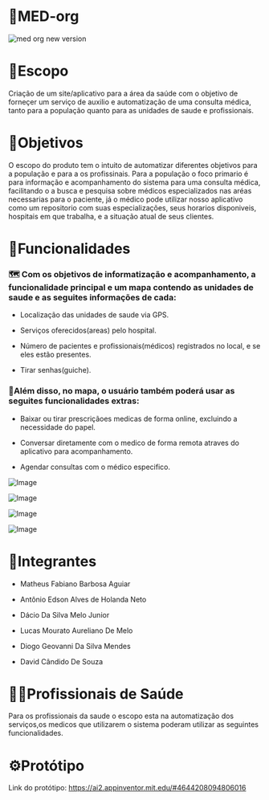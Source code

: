 # 🏥MED-org
 

![med org new version](https://github.com/user-attachments/assets/c8dfc841-4206-4ea3-8bee-9a7e3ed112aa)




# 📓Escopo

Criação de um site/aplicativo para a área da saúde com o objetivo de forneçer um serviço de auxilio e automatização de uma consulta médica, tanto para a população quanto para as unidades de saude e profissionais.


# 🎯Objetivos

O escopo do produto tem o intuito de automatizar diferentes objetivos para a população e para a os profissinais. Para a população o foco primario é para informação e acompanhamento do sistema para uma consulta médica, facilitando o a busca e pesquisa sobre médicos especializados nas aréas necessarias para o paciente, já o médico pode utilizar nosso aplicativo como um repositorio com suas especializações, seus horarios disponiveis, hospitais em que trabalha, e a situação atual de seus clientes.



# 📱Funcionalidades
### 🗺️ Com os objetivos de informatização e acompanhamento, a funcionalidade principal e um mapa contendo as unidades de saude e as seguites informações de cada:

- Localização das unidades de saude via GPS.

- Serviços oferecidos(areas) pelo hospital.

- Número de pacientes e profissionais(médicos) registrados no local, e se eles estão presentes.

- Tirar senhas(guiche).

### 📔Além disso, no mapa, o usuário também poderá usar as seguites funcionalidades extras:

- Baixar ou tirar prescriçãoes medicas de forma online, excluindo a necessidade do papel.

- Conversar diretamente com o medico de forma remota atraves do aplicativo para acompanhamento.

- Agendar consultas com o médico especifico.





![Image](https://github.com/user-attachments/assets/bccde0ac-e5f6-45ae-84ea-d16a6f191757)




![Image](https://github.com/user-attachments/assets/8fc7390f-cf0b-44d7-8c2f-907ae258ff71)





![Image](https://github.com/user-attachments/assets/0cb473e8-e4ef-4f82-b8eb-0bde51a9490e)





![Image](https://github.com/user-attachments/assets/76d4b8f5-89f7-4d03-9d12-3ac3894610be)









# 🤝Integrantes 

- Matheus Fabiano Barbosa Aguiar

- Antônio Edson Alves de Holanda Neto

- Dácio Da Silva Melo Junior

- Lucas Mourato Aureliano De Melo

- Diogo Geovanni Da Silva Mendes

- David Cândido De Souza    


# 👨‍⚕️Profissionais de Saúde
Para os profissionais da saude o escopo esta na automatização dos serviços,os medicos que utilizarem o sistema poderam utilizar as seguintes funcionalidades.

# ⚙️Protótipo
Link do protótipo:
https://ai2.appinventor.mit.edu/#4644208094806016






